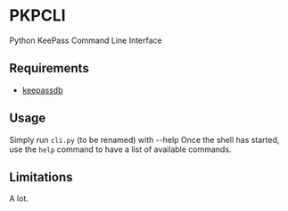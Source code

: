 PKPCLI
======

Python KeePass Command Line Interface

Requirements
------------

* [keepassdb](https://github.com/hozn/keepassdb)

Usage
-----

Simply run `cli.py` (to be renamed) with --help
Once the shell has started, use the `help` command to have a list of available commands.

Limitations
-----------

A lot.
